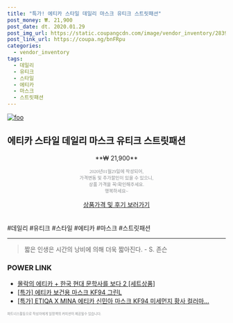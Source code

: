 ```yaml
--- 
title: "특가! 에티카 스타일 데일리 마스크 유티크 스트릿패션" 
post_money: ₩. 21,900 
post_date: dt. 2020.01.29 
post_img_url: https://static.coupangcdn.com/image/vendor_inventory/2839/f0060b5e53a60192652c29e86605656e2b48380f1f500a34811366bfadbb.jpg 
post_link_url: https://coupa.ng/bnFRpu 
categories: 
  - vendor_inventory 
tags: 
  - 데일리 
  - 유티크 
  - 스타일 
  - 에티카 
  - 마스크 
  - 스트릿패션 
--- 
```

[![foo](https://static.coupangcdn.com/image/vendor_inventory/2839/f0060b5e53a60192652c29e86605656e2b48380f1f500a34811366bfadbb.jpg)](https://coupa.ng/bnFRpu) 

## 에티카 스타일 데일리 마스크 유티크 스트릿패션 
<p style="text-align: center;">**₩ 21,900**</p> 
<p style="text-align: center;"><span style="color: #898c8f; font-family: Georgia,Times,serif; font-size: 0.75em;">2020년01월29일에 작성되어, <br>가격변동 및 추가할인이 있을 수 있으니,<br> 상품 가격을 꼭!확인해주세요.<br>행복하세요~</span> 
</p>	 
<div markdown="0" style="text-align: center;"><a href="https://coupa.ng/bnFRpu" class="btn btn--success">상품가격 및 후기 보러가기</a></div> 
<br><br> 
  #데일리 #유티크 #스타일 #에티카 #마스크 #스트릿패션 
<hr> 

> 짧은 인생은 시간의 낭비에 의해 더욱 짧아진다. - S. 존슨   


### POWER LINK

* <a href="https://blog.naver.com/fasyy4321/221789473001" target="_blank">몰락의 에티카 + 한국 현대 문학사를 보다 2 [세트상품]</a>
* <a href="https://blog.naver.com/an0733/221788798374" target="_blank">[특가] 에티카 보건용 마스크 KF94 그린L</a>
* <a href="https://blog.naver.com/sakai111/221788941236" target="_blank">[특가] ETIQA X MINA 에티카 신민아 마스크 KF94 미세먼지 황사 컬러마...</a>

<span style="color: #898c8f; font-family: Georgia,Times,serif; font-size: 0.55em;">파트너스활동으로 작성자에게 일정액의 커미션이 제공될수 있습니다.</span> 
